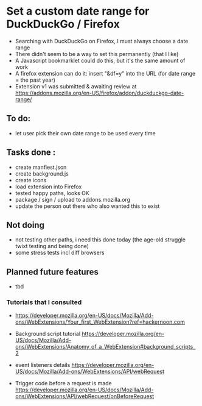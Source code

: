 # Set a custom date range for DuckDuckGo / Firefox

- Searching with DuckDuckGo on Firefox, I must always choose a date range
- There didn't seem to be a way to set this permanently (that I like)
- A Javascript bookmarklet could do this, but it's the same amount of work
- A firefox extension can do it:  insert "&df=y" into the URL (for date range = the past year)
- Extension v1 was submitted & awaiting review at https://addons.mozilla.org/en-US/firefox/addon/duckduckgo-date-range/


## To do:
- let user pick their own date range to be used every time

## Tasks done : 
- create manfiest.json
- create background.js
- create icons
- load extension into Firefox
- tested happy paths, looks OK
- package / sign / upload to addons.mozilla.org
- update the person out there who also wanted this to exist

## Not doing 
- not testing other paths, i need this done today (the age-old struggle twixt testing and being done)
- some stress tests incl diff browsers

## Planned future features
- tbd

### Tutorials that I consulted 
- https://developer.mozilla.org/en-US/docs/Mozilla/Add-ons/WebExtensions/Your_first_WebExtension?ref=hackernoon.com

- Background script tutorial
https://developer.mozilla.org/en-US/docs/Mozilla/Add-ons/WebExtensions/Anatomy_of_a_WebExtension#background_scripts_2

- event listeners details
https://developer.mozilla.org/en-US/docs/Mozilla/Add-ons/WebExtensions/API/webRequest

- Trigger code before a request is made  
https://developer.mozilla.org/en-US/docs/Mozilla/Add-ons/WebExtensions/API/webRequest/onBeforeRequest
